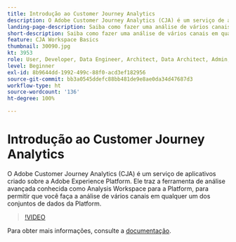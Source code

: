 ```yaml
---
title: Introdução ao Customer Journey Analytics
description: O Adobe Customer Journey Analytics (CJA) é um serviço de aplicativos criado sobre a Adobe Experience Platform. Ele traz a ferramenta de análise avançada conhecida como Analysis Workspace para a Platform, para permitir que você faça a análise de vários canais em qualquer um dos conjuntos de dados da Platform.
landing-page-description: Saiba como fazer uma análise de vários canais em qualquer um dos seus conjuntos de dados da Experience Platform.
short-description: Saiba como fazer uma análise de vários canais em qualquer um dos seus conjuntos de dados da Experience Platform.
feature: CJA Workspace Basics
thumbnail: 30090.jpg
kt: 3953
role: User, Developer, Data Engineer, Architect, Data Architect, Admin, Leader
level: Beginner
exl-id: 8b9644dd-1992-499c-88f0-acd3ef182956
source-git-commit: bb3a0545ddefc88bb481de9e8ae0da34d47687d3
workflow-type: ht
source-wordcount: '136'
ht-degree: 100%

---
```


# Introdução ao Customer Journey Analytics

O Adobe Customer Journey Analytics (CJA) é um serviço de aplicativos criado sobre a Adobe Experience Platform. Ele traz a ferramenta de análise avançada conhecida como Analysis Workspace para a Platform, para permitir que você faça a análise de vários canais em qualquer um dos conjuntos de dados da Platform.

>[!VIDEO](https://video.tv.adobe.com/v/30090/?quality=12&learn=on)

Para obter mais informações, consulte a [documentação](https://experienceleague.adobe.com/docs/analytics-platform/using/cja-landing.html?lang=pt-BR).
